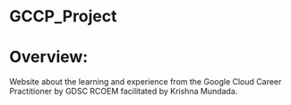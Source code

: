# GCCP_Project

# Overview:
  Website about the learning and experience from the Google Cloud Career Practitioner by GDSC RCOEM facilitated by Krishna Mundada.
  
